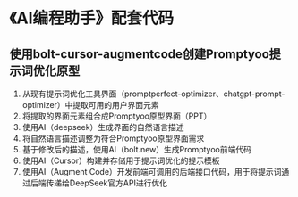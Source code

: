 # 《AI编程助手》配套代码

## 使用bolt-cursor-augmentcode创建Promptyoo提示词优化原型

1. 从现有提示词优化工具界面（promptperfect-optimizer、chatgpt-prompt-optimizer）中提取可用的用户界面元素
2. 将提取的界面元素组合成Promptyoo原型界面（PPT）
3. 使用AI（deepseek）生成界面的自然语言描述
4. 将自然语言描述调整为符合Promptyoo原型界面需求
5. 基于修改后的描述，使用AI（bolt.new）生成Promptyoo前端代码
6. 使用AI（Cursor）构建并存储用于提示词优化的提示模板
7. 使用AI（Augment Code）开发前端可调用的后端接口代码，用于将提示词通过后端传递给DeepSeek官方API进行优化



